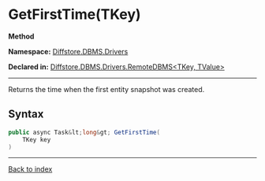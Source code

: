 # GetFirstTime(TKey)

**Method**

**Namespace:** [Diffstore.DBMS.Drivers](Diffstore.DBMS.Drivers.md)

**Declared in:** [Diffstore.DBMS.Drivers.RemoteDBMS&lt;TKey, TValue&gt;](Diffstore.DBMS.Drivers.RemoteDBMS{TKey,TValue}.md)

------



Returns the time when the first entity snapshot was created.


## Syntax

```csharp
public async Task&lt;long&gt; GetFirstTime(
	TKey key
)
```

------

[Back to index](index.md)